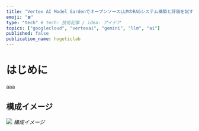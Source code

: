 ```yaml
---
title: "Vertex AI Model GardenでオープンソースLLMのRAGシステム構築と評価を試す"
emoji: "🍀"
type: "tech" # tech: 技術記事 / idea: アイデア
topics: ["googlecloud", "vertexai", "gemini", "llm", "ai"]
published: false
publication_name: hogeticlab
---
```


# はじめに

aaa

## 構成イメージ


![](/images/articles/model-garden-rag-eval/architecture.png)
*構成イメージ*
